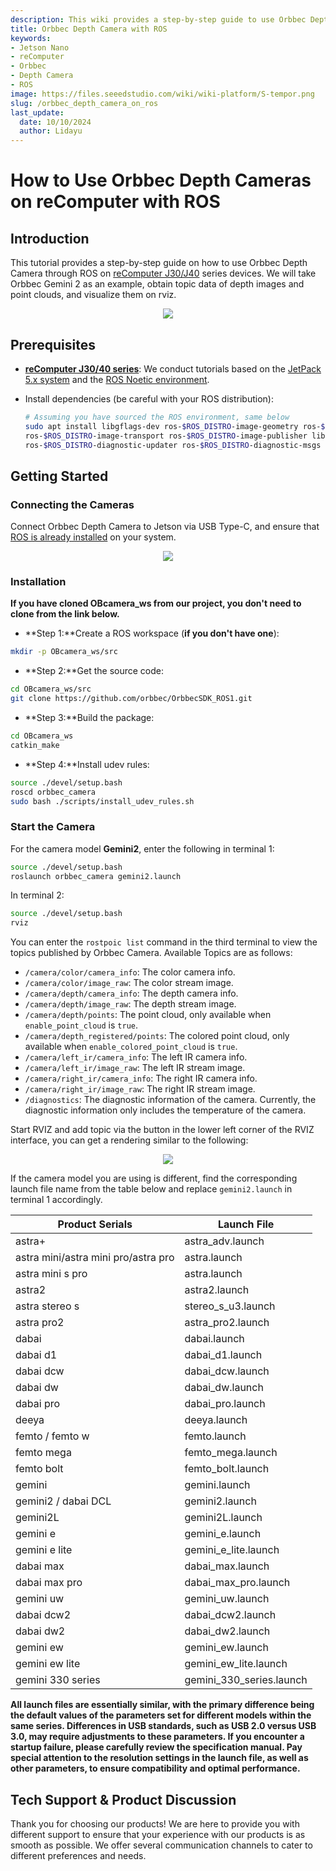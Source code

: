 ```yaml
---
description: This wiki provides a step-by-step guide to use Orbbec Depth cameras on reComputer by ROS.
title: Orbbec Depth Camera with ROS
keywords:
- Jetson Nano
- reComputer
- Orbbec
- Depth Camera
- ROS
image: https://files.seeedstudio.com/wiki/wiki-platform/S-tempor.png
slug: /orbbec_depth_camera_on_ros
last_update:
  date: 10/10/2024
  author: Lidayu
---
```

# How to Use Orbbec Depth Cameras on reComputer with ROS

## Introduction
This tutorial provides a step-by-step guide on how to use Orbbec Depth Camera through ROS on  [reComputer J30/J40](https://www.seeedstudio.com/reComputer-J4012-p-5586.html) series devices. We will take Orbbec Gemini 2 as an example, obtain topic data of depth images and point clouds, and visualize them on rviz.

<div align="center">
    <img width={700} 
     src="https://files.seeedstudio.com/wiki/reComputer-Jetson/A608/recomputerj4012.jpg" />
</div>

## Prerequisites
- __[reComputer J30/40 series](https://www.seeedstudio.com/reComputer-J4012-p-5586.html)__:  We conduct tutorials based on the [JetPack 5.x system](/reComputer_J4012_Flash_Jetpack) and the [ROS Noetic environment](/installing_ros1).

- Install dependencies (be careful with your ROS distribution):
  
  ```bash
  # Assuming you have sourced the ROS environment, same below
  sudo apt install libgflags-dev ros-$ROS_DISTRO-image-geometry ros-$ROS_DISTRO-camera-info-manager \
  ros-$ROS_DISTRO-image-transport ros-$ROS_DISTRO-image-publisher libgoogle-glog-dev libusb-1.0-0-dev libeigen3-dev \
  ros-$ROS_DISTRO-diagnostic-updater ros-$ROS_DISTRO-diagnostic-msgs libdw-dev
  ```


## Getting Started
### Connecting the Cameras
Connect Orbbec Depth Camera to Jetson via USB Type-C, and ensure that [ROS is already installed](/installing_ros1) on your system.

<div align="center">
      <img width={700} 
      src="https://i.imgur.com/0gAng8s.jpg" />
  </div>

### Installation
**If you have cloned OBcamera_ws from our project, you don't need to clone from the link below.**

- **Step 1:**Create a ROS workspace (**if you don't have one**):

```bash
mkdir -p OBcamera_ws/src
```

- **Step 2:**Get the source code:

```bash
cd OBcamera_ws/src
git clone https://github.com/orbbec/OrbbecSDK_ROS1.git
```

- **Step 3:**Build the package:

```bash
cd OBcamera_ws
catkin_make
```

- **Step 4:**Install udev rules:

```bash
source ./devel/setup.bash
roscd orbbec_camera
sudo bash ./scripts/install_udev_rules.sh
```

### Start the Camera

For the camera model **Gemini2**, enter the following in terminal 1:

```bash
source ./devel/setup.bash
roslaunch orbbec_camera gemini2.launch
```

In terminal 2:

```bash
source ./devel/setup.bash
rviz
```
You can enter the `rostpoic list` command in the third terminal to view the topics published by Orbbec Camera. Available Topics are as follows:

- `/camera/color/camera_info`: The color camera info.
- `/camera/color/image_raw`: The color stream image.
- `/camera/depth/camera_info`: The depth camera info.
- `/camera/depth/image_raw`: The depth stream image.
- `/camera/depth/points`: The point cloud, only available when `enable_point_cloud` is `true`.
- `/camera/depth_registered/points`: The colored point cloud, only available when `enable_colored_point_cloud` is `true`.
- `/camera/left_ir/camera_info`: The left IR camera info.
- `/camera/left_ir/image_raw`: The left IR stream image.
- `/camera/right_ir/camera_info`: The right IR camera info.
- `/camera/right_ir/image_raw`: The right IR stream image.
- `/diagnostics`: The diagnostic information of the camera. Currently, the diagnostic information only includes the temperature of the camera.


Start RVIZ and add topic via the button in the lower left corner of the RVIZ interface, you can get a rendering similar to the following:
<div align="center">
      <img width={700} 
      src="https://i.imgur.com/7jmfnZ4.png" />
  </div>


If the camera model you are using is different, find the corresponding launch file name from the table below and replace `gemini2.launch` in terminal 1 accordingly.

| Product Serials                     | Launch File              |
| ----------------------------------- | ------------------------ |
| astra+                              | astra_adv.launch         |
| astra mini/astra mini pro/astra pro | astra.launch             |
| astra mini s pro                    | astra.launch             |
| astra2                              | astra2.launch            |
| astra stereo s                      | stereo_s_u3.launch       |
| astra pro2                          | astra_pro2.launch        |
| dabai                               | dabai.launch             |
| dabai d1                            | dabai_d1.launch          |
| dabai dcw                           | dabai_dcw.launch         |
| dabai dw                            | dabai_dw.launch          |
| dabai pro                           | dabai_pro.launch         |
| deeya                               | deeya.launch             |
| femto / femto w                     | femto.launch             |
| femto mega                          | femto_mega.launch        |
| femto bolt                          | femto_bolt.launch        |
| gemini                              | gemini.launch            |
| gemini2 / dabai DCL                 | gemini2.launch           |
| gemini2L                            | gemini2L.launch          |
| gemini e                            | gemini_e.launch          |
| gemini e lite                       | gemini_e_lite.launch     |
| dabai max                           | dabai_max.launch         |
| dabai max pro                       | dabai_max_pro.launch     |
| gemini uw                           | gemini_uw.launch         |
| dabai dcw2                          | dabai_dcw2.launch        |
| dabai dw2                           | dabai_dw2.launch         |
| gemini ew                           | gemini_ew.launch         |
| gemini ew lite                      | gemini_ew_lite.launch    |
| gemini 330 series                   | gemini_330_series.launch |

**All launch files are essentially similar, with the primary difference being the default values of the parameters set for different models within the same series. Differences in USB standards, such as USB 2.0 versus USB 3.0, may require adjustments to these parameters. If you encounter a startup failure, please carefully review the specification manual. Pay special attention to the resolution settings in the launch file, as well as other parameters, to ensure compatibility and optimal performance.**
## Tech Support & Product Discussion

Thank you for choosing our products! We are here to provide you with different support to ensure that your experience with our products is as smooth as possible. We offer several communication channels to cater to different preferences and needs.

<div class="button_tech_support_container">
<a href="https://forum.seeedstudio.com/" class="button_forum"></a> 
<a href="https://www.seeedstudio.com/contacts" class="button_email"></a>
</div>

<div class="button_tech_support_container">
<a href="https://discord.gg/eWkprNDMU7" class="button_discord"></a> 
<a href="https://github.com/Seeed-Studio/wiki-documents/discussions/69" class="button_discussion"></a>
</div>
